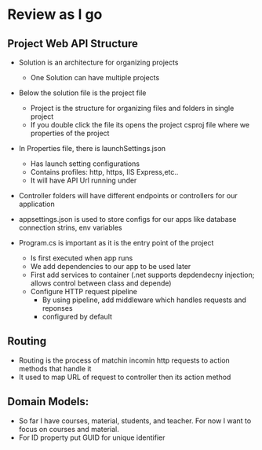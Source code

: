 # Review as I go

## Project Web API Structure
* Solution is an architecture for organizing projects
	* One Solution can have multiple projects
* Below the solution file is the project file
	* Project is the structure for organizing files and folders in single project
	* If you double click the file its opens the project csproj file where we properties of the project

* In Properties file, there is launchSettings.json
	* Has launch setting configurations
	* Contains profiles: http, https, IIS Express,etc..
	* It will have API Url running under
* Controller folders will have different endpoints or controllers for our application
* appsettings.json is used to store configs for our apps like database connection strins, env variables
* Program.cs is important as it is the entry point of the project 
	* Is first executed when app runs
	* We add dependencies to our app to be used later
	* First add services to container (.net supports depdendecny injection; allows control between class and depende)
	* Configure HTTP request pipeline
		* By using pipeline, add middleware which handles requests and reponses
		* configured by default

## Routing
* Routing is the process of matchin incomin http requests to action methods that handle it
* It used to map URL of request to controller then its action method

## Domain Models:
* So far I have courses, material, students, and teacher. For now I want to focus on courses and material. 
* For ID property put GUID for unique identifier